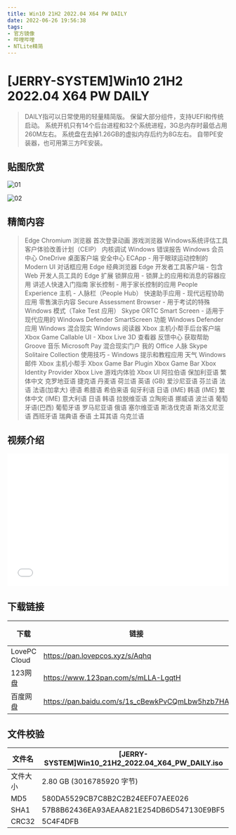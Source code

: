 ```yaml
---
title: Win10 21H2 2022.04 X64 PW DAILY
date: 2022-06-26 19:56:38
tags:
- 官方镜像
- 哔哩哔哩
- NTLite精简
---
```


# [JERRY-SYSTEM]Win10 21H2 2022.04 X64 PW DAILY

> DAILY指可以日常使用的轻量精简版。
> 保留大部分组件，支持UEFI和传统启动。
> 系统开机只有14个后台进程和32个系统进程，3G总内存时最低占用260M左右。
> 系统盘在去掉1.26GB的虚拟内存后约为8G左右。
> 自带PE安装器，也可用第三方PE安装。

## 贴图欣赏

![01](004_01.png)

![02](004_02.png)

## 精简内容

> Edge Chromium 浏览器
> 首次登录动画
> 游戏浏览器
> Windows系统评估工具
> 客户体验改善计划（CEIP）
> 内核调试
> Windows 错误报告
> Windows 会员中心
> OneDrive 桌面客户端
> 安全中心
> ECApp - 用于眼球运动控制的 Modern UI 对话框应用
> Edge 经典浏览器
> Edge 开发者工具客户端 - 包含 Web 开发人员工具的 Edge 扩展
> 锁屏应用 - 锁屏上的应用和消息的容器应用
> 讲述人快速入门指南
> 家长控制 - 用于家长控制的应用
> People Experience 主机 - 人脉栏（People Hub）
> 快速助手应用 - 现代远程协助应用
> 零售演示内容
> Secure Assessment Browser - 用于考试的特殊 Windows 模式（Take Test 应用）
> Skype ORTC
> Smart Screen - 适用于现代应用的 Windows Defender SmartScreen 功能
> Windows Defender 应用
> Windows 混合现实
> Windows 阅读器
> Xbox 主机小帮手后台客户端
> Xbox Game Callable UI - Xbox Live
> 3D 查看器
> 反馈中心
> 获取帮助
> Groove 音乐
> Microsoft Pay
> 混合现实门户
> 我的 Office
> 人脉
> Skype
> Solitaire Collection
> 使用技巧 - Windows 提示和教程应用
> 天气
> Windows 邮件
> Xbox 主机小帮手
> Xbox Game Bar Plugin
> Xbox Game Bar
> Xbox Identity Provider
> Xbox Live 游戏内体验
> Xbox UI
> 阿拉伯语
> 保加利亚语
> 繁体中文
> 克罗地亚语
> 捷克语
> 丹麦语
> 荷兰语
> 英语 (GB)
> 爱沙尼亚语
> 芬兰语
> 法语
> 法语(加拿大)
> 德语
> 希腊语
> 希伯来语
> 匈牙利语
> 日语 (IME)
> 韩语 (IME)
> 繁体中文 (IME)
> 意大利语
> 日语
> 韩语
> 拉脱维亚语
> 立陶宛语
> 挪威语
> 波兰语
> 葡萄牙语(巴西)
> 葡萄牙语
> 罗马尼亚语
> 俄语
> 塞尔维亚语
> 斯洛伐克语
> 斯洛文尼亚语
> 西班牙语
> 瑞典语
> 泰语
> 土耳其语
> 乌克兰语

## 视频介绍

<div style="position: relative; padding: 30% 45%;">
    <iframe style="
        position: absolute; 
        width: 100%; 
        height: 100%; 
        left: 0; top: 0;" 
        src="//player.bilibili.com/player.html?aid=300535851&bvid=BV1uf4y1Z7M1&cid=764746078&page=1"
        scrolling="no" 
        border="0" 
        frameborder="no" 
        framespacing="0" 
        allowfullscreen="true">
    </iframe>
</div>


## **下载链接**

| 下载         | 链接                                            | 提取码 |
| ------------ | ----------------------------------------------- | ------ |
| LovePC Cloud | https://pan.lovepcos.xyz/s/Aqhq                 | 21H2   |
| 123网盘      | https://www.123pan.com/s/mLLA-LgqtH             | 21H2   |
| 百度网盘     | https://pan.baidu.com/s/1s_cBewkPvCQmLbw5hzb7HA | 21H2   |


## 文件校验

| 文件名   | [JERRY-SYSTEM]Win10_21H2_2022.04_X64_PW_DAILY.iso |
| -------- | ------------------------------------------------- |
| 文件大小 | 2.80 GB (3016785920 字节)                         |
| MD5      | 580DA5529CB7C8B2C2B24EEF07AEE026                  |
| SHA1     | 57B8B62436EA93AEAA821E254DB6D547130E9BF5          |
| CRC32    | 5C4F4DFB                                          |

